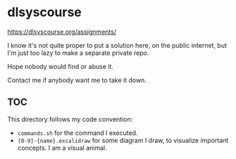 # dlsyscourse

https://dlsyscourse.org/assignments/

I know it's not quite proper to put a solution here, on the public internet,
but I'm just too lazy to make a separate private repo.

Hope nobody would find or abuse it.

Contact me if anybody want me to take it down.

## TOC

This directory follows my code convention:

- `commands.sh` for the command I executed.
- `[0-9]-{name}.excalidraw` for some diagram I draw, to visualize important concepts. I am a visual animal.
